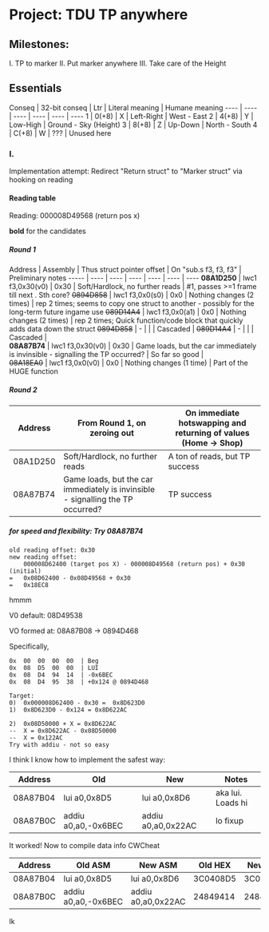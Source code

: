 # Project: TDU TP anywhere

## Milestones:
I. TP to marker
II. Put marker anywhere
III. Take care of the Height

## Essentials
Conseq | 32-bit conseq | Ltr | Literal meaning | Humane meaning
---- | ---- | ---- | ---- | ---- | ----
1 | 0(+8) | X | Left-Right | West - East
2 | 4(+8) | Y | Low-High | Ground - Sky (Height)
3 | 8(+8) | Z | Up-Down | North - South
4 | C(+8) | W | ??? | Unused here

### I. 

Implementation attempt: Redirect "Return struct" to "Marker struct" via hooking on reading

#### Reading table

Reading: 000008D49568 (return pos x)

**bold** for the candidates

##### Round 1

Address  |  Assembly | Thus struct pointer offset | On "sub.s f3, f3, f3" | Preliminary notes
----- | ---- |  ---- | ---- | ---- | ---- | ----
**08A1D250** |  lwc1  f3,0x30(v0) | 0x30 | Soft/Hardlock, no further reads | #1, passes >=1 frame till next . Sth core?
~~0894D858~~ | 	lwc1 f3,0x0(s0) | 0x0 | Nothing changes (2 times) | rep 2 times; seems to copy one struct to another - possibly for the long-term future ingame use
~~089D14A4~~ |	lwc1 f3,0x0(a1) | 0x0 | Nothing changes (2 times) | rep 2 times; Quick function/code block that quickly adds data down the struct 
~~0894D858~~ | - | | | Cascaded | 
~~089D14A4~~ | - | | | Cascaded |  
**08A87B74** | lwc1	f3,0x30(v0) | 0x30 | Game loads, but the car immediately is invinsible - signalling the TP occurred? | So far so good |  
~~08A18EA0~~ | lwc1	f3,0x0(v0) | 0x0 | Nothing changes (1 time) | Part of the HUGE function


##### Round 2

Address | From Round 1, on zeroing out | On immediate hotswapping and returning of values (Home -> Shop)
---- | ---- | ----
08A1D250 | Soft/Hardlock, no further reads | A ton of reads, but TP success
08A87B74 | Game loads, but the car immediately is invinsible - signalling the TP occurred? | TP success

##### for speed and flexibility: Try 08A87B74

```
old reading offset: 0x30
new reading offset: 
	000008D62400 (target pos X) - 000008D49568 (return pos) + 0x30 (initial)
=	0x08D62400 - 0x08D49568 + 0x30
=	0x18EC8
```
hmmm

V0 default: 08D49538

VO formed at:
08A87B08 -> 
0894D468


Specifically,
```
0x	00	00	00	00	| Beg
0x	08	D5	00	00	| LUI
0x	08	D4	94	14	| -0x6BEC
0x	08	D4	95	38	| +0x124 @ 0894D468
```

```
Target:
0)	0x000008D62400 - 0x30 =  0x8D623D0
1)	0x8D623D0 - 0x124 = 0x8D622AC

2)	0x08D50000 + X = 0x8D622AC
--	X = 0x8D622AC - 0x08D50000
--	X = 0x122AC
Try with addiu - not so easy
```


I think I know how to implement the safest way:

Address | Old | New | Notes
---- | ---- | ---- | ----
08A87B04 | 	lui	a0,0x8D5 | 	lui	a0,0x8D6 | aka lui. Loads hi
08A87B0C | 	addiu	a0,a0,-0x6BEC | 	addiu	a0,a0,0x22AC | lo fixup

It worked! Now to compile data info CWCheat


Address | Old ASM | New ASM | Old HEX | New HEX 
---- | ---- | ---- | ---- | ----
08A87B04 | 	lui	a0,0x8D5 | 	lui	a0,0x8D6 | 3C0408D5 | 3C0408D6
08A87B0C | 	addiu	a0,a0,-0x6BEC | 	addiu	a0,a0,0x22AC | 24849414 | 248422AC


lk
